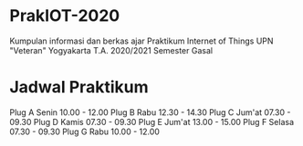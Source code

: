 # PrakIOT-2020
Kumpulan informasi dan berkas ajar Praktikum Internet of Things UPN "Veteran" Yogyakarta T.A. 2020/2021 Semester Gasal

# Jadwal Praktikum
Plug A Senin 10.00 - 12.00
Plug B Rabu 12.30 - 14.30
Plug C Jum'at 07.30 - 09.30
Plug D Kamis 07.30 - 09.30
Plug E Jum'at 13.00 - 15.00
Plug F Selasa 07.30 - 09.30
Plug G Rabu 10.00 - 12.00
